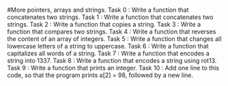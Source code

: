 #More pointers, arrays and strings.
Task 0 : Write a function that concatenates two strings.
Task 1 : Write a function that concatenates two strings. 
Task 2 : Write a function that copies a string.
Task 3 : Write a function that compares two strings.
Task 4 : Write a function that reverses the content of an array of integers.
Task 5 : Write a function that changes all lowercase letters of a string to uppercase.
Task 6 : Write a function that capitalizes all words of a string.
Task 7 : Write a function that encodes a string into 1337.
Task 8 : Write a function that encodes a string using rot13.
Task 9 : Write a function that prints an integer.
Task 10 : Add one line to this code, so that the program prints a[2] = 98, followed by a new line.
